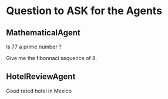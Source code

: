 # Question to ASK for the Agents

## MathematicalAgent

Is 77 a prime number ?

Give me the fibonnaci sequence of 8.

## HotelReviewAgent

Good rated hotel in Mexico